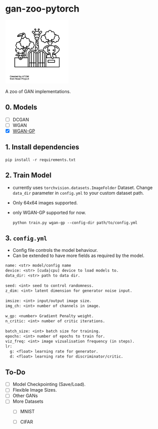# gan-zoo-pytorch

<img src="zoo.png" width=200></img></br>



A zoo of GAN implementations.

## 0. Models
- [ ] DCGAN
- [ ] WGAN
- [x] [WGAN-GP](https://arxiv.org/pdf/1704.00028.pdf)
## 1. Install dependencies
`pip install -r requirements.txt`

## 2. Train Model
- currently uses `torchvision.datasets.ImageFolder` Dataset. Change `data_dir` parameter in `config.yml` to your custom dataset path.
- Only 64x64 images supported.
- only WGAN-GP supported for now.

  `python train.py wgan-gp --config-dir path/to/config.yml`

## 3. `config.yml`
- Config file controls the model behaviour.
- Can be extended to have more fields as required by the model.

```
name: <str> model/config name
device: <str> [cuda|cpu] device to load models to.
data_dir: <str> path to data dir.

seed: <int> seed to control randomness.
z_dim: <int> latent dimension for generator noise input.

imsize: <int> input/output image size.
img_ch: <int> number of channels in image.

w_gp: <number> Gradient Penalty weight.
n_critic: <int> number of critic iterations.

batch_size: <int> batch size for training.
epochs: <int> number of epochs to train for.
viz_freq: <int> image vizualisation frequency (in steps).
lr:
  g: <float> learning rate for generator.
  d: <float> learning rate for discriminator/critic.
```


## To-Do
- [ ] Model Checkpointing (Save/Load).
- [ ] Flexible Image Sizes.
- [ ] Other GANs
- [ ] More Datasets
  - [ ] MNIST
  - [ ] CIFAR


